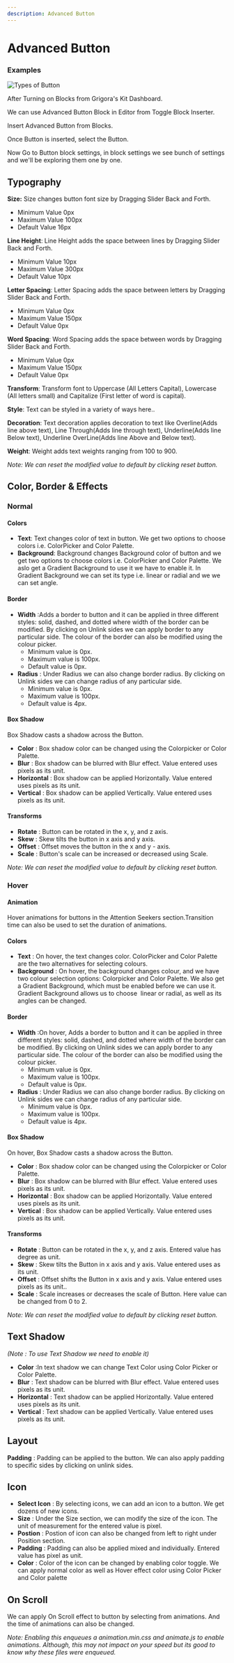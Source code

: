 ```yaml
---
description: Advanced Button
---
```

# Advanced Button

### Examples 

![Types of Button](/img/tutorial/ButtonTypes.webp)


After Turning on Blocks from Grigora's Kit Dashboard.

We can use Advanced Button Block in Editor from Toggle Block Inserter.

Insert Advanced Button from Blocks.

Once Button is inserted, select the Button.

Now Go to Button block settings, in block settings we see bunch of settings and we'll be exploring them one by one.


## Typography

**Size:** Size changes button font size by Dragging Slider Back and Forth.
- Minimum Value  0px 
- Maximum Value  100px 
- Default Value  16px 

**Line Height**: Line Height adds the space between lines by Dragging Slider Back and Forth.
- Minimum Value 10px 
- Maximum Value 300px 
- Default Value 10px 

**Letter Spacing**: Letter Spacing adds the space between letters by Dragging Slider Back and Forth.  
- Minimum Value 0px 
- Maximum Value 150px
- Default Value 0px 

**Word Spacing**: Word Spacing adds the space between words by Dragging Slider Back and Forth.
- Minimum Value 0px 
- Maximum Value 150px
- Default Value 0px 

**Transform**:  Transform font to Uppercase (All Letters Capital), Lowercase (All letters small) and Capitalize (First letter of word is capital).

**Style**: Text can be styled in a variety of ways here..

**Decoration**: Text decoration applies decoration to text like Overline(Adds line above text), Line Through(Adds line through text), Underline(Adds line Below text), Underline OverLine(Adds line Above and Below text).

**Weight**: Weight adds text weights ranging from 100 to 900.

*Note: We can reset the modified value to default by clicking reset button.*

## Color, Border & Effects

### Normal

#### Colors

- **Text**: Text changes color of text in button. We get two options to choose colors i.e. ColorPicker and Color Palette. 
- **Background**: Background changes Background color of button and we get two options to choose colors i.e. ColorPicker and Color Palette. We aslo get a Gradient Background to use it we have to enable it. In Gradient Background we can set its type i.e. linear or radial and we we can set angle.

#### Border 
- **Width** :Adds a border to button and it can be applied in three different styles: solid, dashed, and dotted where width of the border can be modified. By clicking on Unlink sides we can apply border to any particular side. The colour of the border can also be modified using the colour picker.
    - Minimum value is 0px. 
    - Maximum value is 100px.
    - Default value is 0px. 
- **Radius** : Under Radius we can also change border radius. By clicking on Unlink sides we can change radius of any particular side. 
    - Minimum value is 0px. 
    - Maximum value is 100px.
    - Default value is 4px.

#### Box Shadow
Box Shadow casts a shadow across the Button.

- **Color** : Box shadow color can be changed using the Colorpicker or Color Palette.
- **Blur** : Box shadow can be blurred with Blur effect. Value entered uses pixels as its unit.
- **Horizontal** : Box shadow can be applied Horizontally. Value entered uses pixels as its unit.
- **Vertical** : Box shadow can be applied  Vertically. Value entered uses pixels as its unit.
    
#### Transforms

- **Rotate** : Button can be rotated in the x, y, and z axis.
- **Skew** : Skew tilts the button in x axis and y axis.
- **Offset** : Offset moves the button in the x and y - axis.
- **Scale** : Button's scale can be increased or decreased using Scale.

*Note: We can reset the modified value to default by clicking reset button.*

### Hover

#### Animation
Hover animations for buttons in the Attention Seekers section.Transition time can also be used to set the duration of animations.

#### Colors

- **Text** : On hover, the text changes color. ColorPicker and Color Palette are the two alternatives for selecting colours.
- **Background** : On hover, the background changes colour, and we have two colour selection options: Colorpicker and Color Palette. We also get a Gradient Background, which must be enabled before we can use it. Gradient Background allows us to choose  linear or radial, as well as its angles can be changed.


#### Border
- **Width** :On hover, Adds a border to button and it can be applied in three different styles: solid, dashed, and dotted where width of the border can be modified. By clicking on Unlink sides we can apply border to any particular side. The colour of the border can also be modified using the colour picker.
    - Minimum value is 0px. 
    - Maximum value is 100px.
    - Default value is 0px. 
- **Radius** : Under Radius we can also change border radius. By clicking on Unlink sides we can change radius of any particular side. 
    - Minimum value is 0px. 
    - Maximum value is 100px.
    - Default value is 4px.

#### Box Shadow
On hover, Box Shadow casts a shadow across the Button.

- **Color** : Box shadow color can be changed using the Colorpicker or Color Palette.
- **Blur** : Box shadow can be blurred with Blur effect. Value entered uses pixels as its unit.
- **Horizontal** : Box shadow can be applied Horizontally. Value entered uses pixels as its unit.
- **Vertical** : Box shadow can be applied  Vertically. Value entered uses pixels as its unit.
    
#### Transforms 

- **Rotate** : Button can be rotated in the x, y, and z axis. Entered value has degree as unit.
- **Skew** : Skew tilts the Button in x axis and y axis. Value entered uses  as its unit.
- **Offset** : Offset shifts the Button in x axis and y axis. Value entered uses pixels as its unit..
- **Scale** : Scale increases or decreases the scale of Button. Here value can be changed from 0 to 2.

*Note: We can reset the modified value to default by clicking reset button.*

## Text Shadow
*(Note : To use Text Shadow we need to enable it)*

- **Color** :In text shadow we can change Text Color using Color Picker or Color Palette.
- **Blur** : Text shadow can be blurred with Blur effect. Value entered uses pixels as its unit.
- **Horizontal** : Text shadow can be applied Horizontally. Value entered uses pixels as its unit.
- **Vertical** : Text shadow can be applied Vertically. Value entered uses pixels as its unit.

## Layout

**Padding** : Padding can be applied to the button. We can also apply padding to specific sides by clicking on unlink sides.
    
## Icon 

- **Select Icon** : By selecting icons, we can add an icon to a button. We get dozens of new icons.
- **Size** : Under the Size section, we can modify the size of the icon. The unit of measurement for the entered value is pixel.
- **Postion** : Postion of icon can also be changed from left to right under Position section.
- **Padding** : Padding can also be applied mixed and individually. Entered value has pixel as unit. 
- **Color** : Color of the icon can be changed by enabling color toggle. We can apply normal color as well as Hover effect color using Color Picker and Color palette 

## On Scroll

We can apply On Scroll effect to button by selecting from animations. And the time of animations can also be changed.

*Note: Enabling this enqueues a animation.min.css and animate.js to enable animations. Although, this may not impact on your speed but its good to know why these files were enqueued.*
